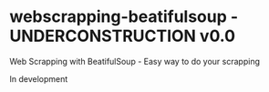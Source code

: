 # webscrapping-beatifulsoup - UNDERCONSTRUCTION v0.0
Web Scrapping with BeatifulSoup - Easy way to do your scrapping

In development